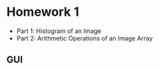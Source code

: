 # Homework 1
 - Part 1: Histogram of an Image
 - Part 2: Arithmetic Operations of an Image Array
## GUI
